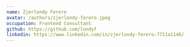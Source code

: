 ```yaml
---
name: Zjerlondy Ferero
avatar: /authors/zjerlondy-ferero.jpeg
occupation: Frontend Consultant
github: https://github.com/londyf
linkedin: https://www.linkedin.com/in/zjerlondy-ferero-7711a1146/
---
```

